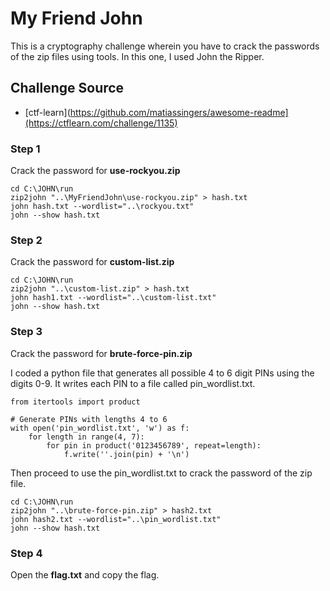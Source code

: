 # My Friend John
This is a cryptography challenge wherein you have to crack the passwords of the zip files using tools. In this one, I used John the Ripper.

## Challenge Source
* [ctf-learn](https://github.com/matiassingers/awesome-readme](https://ctflearn.com/challenge/1135)
  
### Step 1
Crack the password for **use-rockyou.zip**
```
cd C:\JOHN\run
zip2john "..\MyFriendJohn\use-rockyou.zip" > hash.txt
john hash.txt --wordlist="..\rockyou.txt"
john --show hash.txt
```
### Step 2
Crack the password for **custom-list.zip**
```
cd C:\JOHN\run
zip2john "..\custom-list.zip" > hash.txt
john hash1.txt --wordlist="..\custom-list.txt"
john --show hash.txt
```
### Step 3
Crack the password for **brute-force-pin.zip**

I coded a python file that generates all possible 4 to 6 digit PINs using the digits 0-9. It writes each PIN to a file called pin_wordlist.txt.
```
from itertools import product

# Generate PINs with lengths 4 to 6
with open('pin_wordlist.txt', 'w') as f:
    for length in range(4, 7):
        for pin in product('0123456789', repeat=length):
            f.write(''.join(pin) + '\n')
```
Then proceed to use the pin_wordlist.txt to crack the password of the zip file.
```
cd C:\JOHN\run
zip2john "..\brute-force-pin.zip" > hash2.txt
john hash2.txt --wordlist="..\pin_wordlist.txt"
john --show hash.txt
```
### Step 4
Open the **flag.txt** and copy the flag. 
